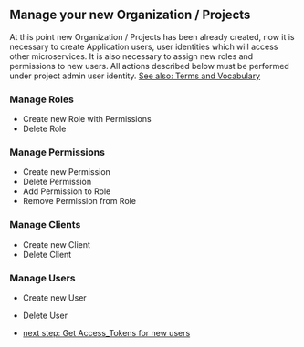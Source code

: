 ## Manage your new Organization / Projects
At this point new Organization / Projects has been already created, now it is  
necessary to create Application users, user identities which will access other microservices.
It is also necessary to assign new roles and permissions to new users. 
All actions described below must be performed under project admin user identity.
[See also: Terms and Vocabulary](Terms-and-Vocabulary.md)

### Manage Roles
* Create new Role with Permissions
* Delete Role

### Manage Permissions
* Create new Permission
* Delete Permission
* Add Permission to Role
* Remove Permission from Role

### Manage Clients
* Create new Client 
* Delete Client

### Manage Users
* Create new User
* Delete User

* [next step: Get Access_Tokens for new users](02d-getting-access-tokens-for-new-users.md)
